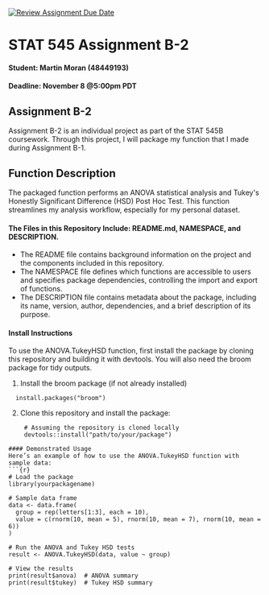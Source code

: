 [![Review Assignment Due Date](https://classroom.github.com/assets/deadline-readme-button-22041afd0340ce965d47ae6ef1cefeee28c7c493a6346c4f15d667ab976d596c.svg)](https://classroom.github.com/a/jH1Ixftw)

# STAT 545 Assignment B-2
#### Student: Martin Moran (48449193)
#### Deadline: November 8 @5:00pm PDT

## Assignment B-2
Assignment B-2 is an individual project as part of the STAT 545B coursework. Through this project, I will package my function that I made during Assignment B-1.

## Function Description
The packaged function performs an ANOVA statistical analysis and Tukey's Honestly Significant Difference (HSD) Post Hoc Test. This function streamlines my analysis workflow, especially for my personal dataset.

#### The Files in this Repository Include: README.md, NAMESPACE, and DESCRIPTION. 
* The README file contains background information on the project and the components included in this repository.
* The NAMESPACE file defines which functions are accessible to users and specifies package dependencies, controlling the import and export of functions.
* The DESCRIPTION file contains metadata about the package, including its name, version, author, dependencies, and a brief description of its purpose.

#### Install Instructions
To use the ANOVA.TukeyHSD function, first install the package by cloning this repository and building it with devtools. You will also need the broom package for tidy outputs.
1. Install the broom package (if not already installed)
  ```{r}
    install.packages("broom")
  ```
2. Clone this repository and install the package:
   ```{r}
    # Assuming the repository is cloned locally
    devtools::install("path/to/your/package")
  ```
#### Demonstrated Usage
Here’s an example of how to use the ANOVA.TukeyHSD function with sample data:
  ```{r}
  # Load the package
  library(yourpackagename)
  
  # Sample data frame
  data <- data.frame(
    group = rep(letters[1:3], each = 10),
    value = c(rnorm(10, mean = 5), rnorm(10, mean = 7), rnorm(10, mean = 6))
  )
  
  # Run the ANOVA and Tukey HSD tests
  result <- ANOVA.TukeyHSD(data, value ~ group)
  
  # View the results
  print(result$anova)  # ANOVA summary
  print(result$tukey)  # Tukey HSD summary
  ```
